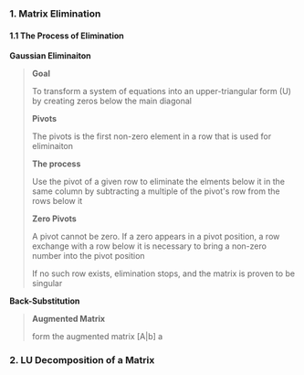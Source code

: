 ### 1. Matrix Elimination

#### 1.1 The Process of Elimination

**Gaussian Eliminaiton**

>**Goal**
>
>To transform a system of equations into an upper-triangular form (U) by creating zeros below the main diagonal
>
>**Pivots**
>
>The pivots is the first non-zero element in a row that is used for eliminaiton
>
>**The process**
>
>Use the pivot of a given row to eliminate the elments below it in the same column by subtracting a multiple of the pivot's row from the rows below it
>
>**Zero Pivots**
>
>A pivot cannot be zero. If a zero appears in a pivot position, a row exchange with a row below it is necessary to bring a non-zero number into the pivot position
>
>If no such row exists, elimination stops, and the matrix is proven to be singular

**Back-Substitution**

>**Augmented Matrix**
>
>form the augmented matrix [A|b]
>a
>

### 2. LU Decomposition of a Matrix